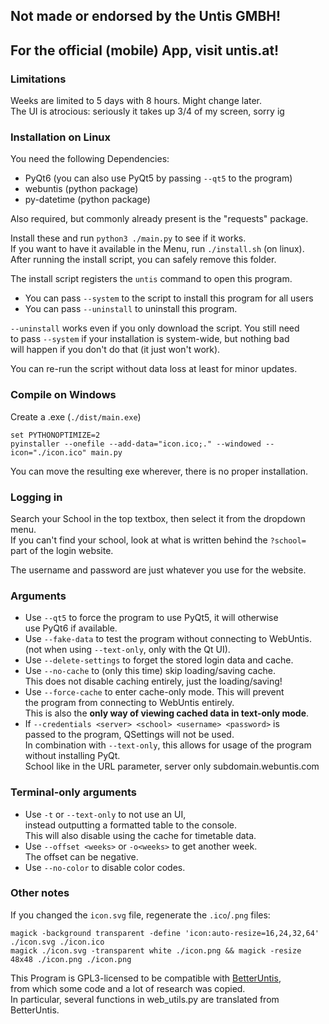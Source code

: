 ## Not made or endorsed by the Untis GMBH!
## For the official (mobile) App, visit untis.at!

### Limitations
Weeks are limited to 5 days with 8 hours. Might change later.  
The UI is atrocious: seriously it takes up 3/4 of my screen, sorry ig  

### Installation on Linux
You need the following Dependencies:  

* PyQt6 (you can also use PyQt5 by passing `--qt5` to the program)  
* webuntis    (python package)  
* py-datetime (python package)  

Also required, but commonly already present is the "requests" package.  

Install these and run `python3 ./main.py` to see if it works.  
If you want to have it available in the Menu, run `./install.sh` (on linux).  
After running the install script, you can safely remove this folder.  

The install script registers the `untis` command to open this program.  

* You can pass `--system` to the script to install this program for all users  
* You can pass `--uninstall` to uninstall this program.  

`--uninstall` works even if you only download the script. You still need  
to pass `--system` if your installation is system-wide, but nothing bad  
will happen if you don't do that (it just won't work).  

You can re-run the script without data loss at least for minor updates.  

### Compile on Windows
Create a .exe (`./dist/main.exe`)  
```
set PYTHONOPTIMIZE=2
pyinstaller --onefile --add-data="icon.ico;." --windowed --icon="./icon.ico" main.py
```

You can move the resulting exe wherever, there is no proper installation.  

### Logging in

Search your School in the top textbox, then select it from the dropdown menu.  
If you can't find your school, look at what is written behind the `?school=`  
part of the login website.  

The username and password are just whatever you use for the website.  

### Arguments
* Use `--qt5` to force the program to use PyQt5, it will otherwise  
  use PyQt6 if available.  
* Use `--fake-data` to test the program without connecting to WebUntis.  
  (not when using `--text-only`, only with the Qt UI).  
* Use `--delete-settings` to forget the stored login data and cache.  
* Use `--no-cache` to (only this time) skip loading/saving cache.  
  This does not disable caching entirely, just the loading/saving!  
* Use `--force-cache` to enter cache-only mode. This will prevent  
  the program from connecting to WebUntis entirely.  
  This is also the __only way of viewing cached data in text-only mode__.
* If `--credentials <server> <school> <username> <password>` is  
  passed to the program, QSettings will not be used.  
  In combination with `--text-only`, this allows for usage of the program  
  without installing PyQt.  
  School like in the URL parameter, server only subdomain.webuntis.com  

### Terminal-only arguments
* Use `-t` or `--text-only` to not use an UI,  
  instead outputting a formatted table to the console.  
  This will also disable using the cache for timetable data.  
* Use `--offset <weeks>` or `-o<weeks>` to get another week.  
  The offset can be negative.  
* Use `--no-color` to disable color codes.  

### Other notes
If you changed the `icon.svg` file, regenerate the `.ico`/`.png` files:  
```
magick -background transparent -define 'icon:auto-resize=16,24,32,64' ./icon.svg ./icon.ico
magick ./icon.svg -transparent white ./icon.png && magick -resize 48x48 ./icon.png ./icon.png
```
This Program is GPL3-licensed to be compatible with [BetterUntis](https://github.com/sapuseven/betteruntis),  
from which some code and a lot of research was copied.  
In particular, several functions in web_utils.py are translated from BetterUntis.  

